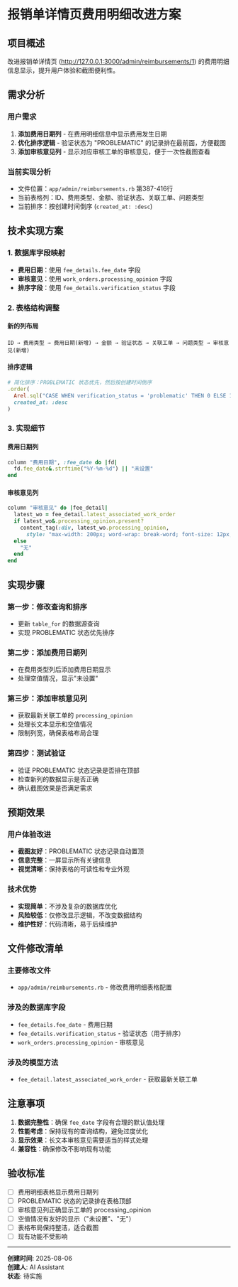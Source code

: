 # 报销单详情页费用明细改进方案

## 项目概述
改进报销单详情页 (http://127.0.0.1:3000/admin/reimbursements/1) 的费用明细信息显示，提升用户体验和截图便利性。

## 需求分析

### 用户需求
1. **添加费用日期列** - 在费用明细信息中显示费用发生日期
2. **优化排序逻辑** - 验证状态为 "PROBLEMATIC" 的记录排在最前面，方便截图
3. **添加审核意见列** - 显示对应审核工单的审核意见，便于一次性截图查看

### 当前实现分析
- 文件位置：`app/admin/reimbursements.rb` 第387-416行
- 当前表格列：ID、费用类型、金额、验证状态、关联工单、问题类型
- 当前排序：按创建时间倒序 (`created_at: :desc`)

## 技术实现方案

### 1. 数据库字段映射
- **费用日期**：使用 `fee_details.fee_date` 字段
- **审核意见**：使用 `work_orders.processing_opinion` 字段
- **排序字段**：使用 `fee_details.verification_status` 字段

### 2. 表格结构调整

#### 新的列布局
```
ID → 费用类型 → 费用日期(新增) → 金额 → 验证状态 → 关联工单 → 问题类型 → 审核意见(新增)
```

#### 排序逻辑
```ruby
# 简化排序：PROBLEMATIC 状态优先，然后按创建时间倒序
.order(
  Arel.sql("CASE WHEN verification_status = 'problematic' THEN 0 ELSE 1 END"),
  created_at: :desc
)
```

### 3. 实现细节

#### 费用日期列
```ruby
column "费用日期", :fee_date do |fd|
  fd.fee_date&.strftime("%Y-%m-%d") || "未设置"
end
```

#### 审核意见列
```ruby
column "审核意见" do |fee_detail|
  latest_wo = fee_detail.latest_associated_work_order
  if latest_wo&.processing_opinion.present?
    content_tag(:div, latest_wo.processing_opinion,
      style: "max-width: 200px; word-wrap: break-word; font-size: 12px;")
  else
    "无"
  end
end
```

## 实现步骤

### 第一步：修改查询和排序
- 更新 `table_for` 的数据源查询
- 实现 PROBLEMATIC 状态优先排序

### 第二步：添加费用日期列
- 在费用类型列后添加费用日期显示
- 处理空值情况，显示"未设置"

### 第三步：添加审核意见列
- 获取最新关联工单的 `processing_opinion`
- 处理长文本显示和空值情况
- 限制列宽，确保表格布局合理

### 第四步：测试验证
- 验证 PROBLEMATIC 状态记录是否排在顶部
- 检查新列的数据显示是否正确
- 确认截图效果是否满足需求

## 预期效果

### 用户体验改进
- **截图友好**：PROBLEMATIC 状态记录自动置顶
- **信息完整**：一屏显示所有关键信息
- **视觉清晰**：保持表格的可读性和专业外观

### 技术优势
- **实现简单**：不涉及复杂的数据库优化
- **风险较低**：仅修改显示逻辑，不改变数据结构
- **维护性好**：代码清晰，易于后续维护

## 文件修改清单

### 主要修改文件
- `app/admin/reimbursements.rb` - 修改费用明细表格配置

### 涉及的数据库字段
- `fee_details.fee_date` - 费用日期
- `fee_details.verification_status` - 验证状态（用于排序）
- `work_orders.processing_opinion` - 审核意见

### 涉及的模型方法
- `fee_detail.latest_associated_work_order` - 获取最新关联工单

## 注意事项

1. **数据完整性**：确保 `fee_date` 字段有合理的默认值处理
2. **性能考虑**：保持现有的查询结构，避免过度优化
3. **显示效果**：长文本审核意见需要适当的样式处理
4. **兼容性**：确保修改不影响现有功能

## 验收标准

- [ ] 费用明细表格显示费用日期列
- [ ] PROBLEMATIC 状态的记录排在表格顶部
- [ ] 审核意见列正确显示工单的 processing_opinion
- [ ] 空值情况有友好的显示（"未设置"、"无"）
- [ ] 表格布局保持整洁，适合截图
- [ ] 现有功能不受影响

---

**创建时间**: 2025-08-06  
**创建人**: AI Assistant  
**状态**: 待实施